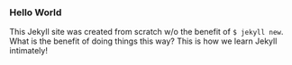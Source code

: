 ---
---
### Hello World

This Jekyll site was created from scratch w/o the benefit of `$ jekyll
new`. What is the benefit of doing things this way? This is how we learn
Jekyll intimately!

